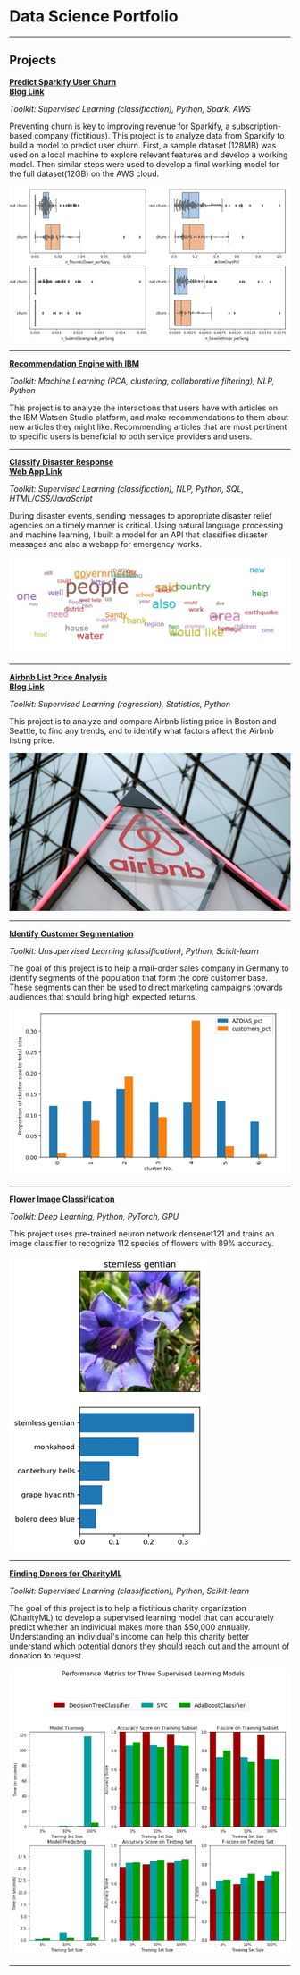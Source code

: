 # Data Science Portfolio

---

## Projects

**[Predict Sparkify User Churn](https://github.com/ustcdj/Sparkify_Churn_Analysis)**  
**[Blog Link](https://medium.com/@ustcdj/sparkify-udacity-data-science-capstone-project-b273b4ab1c8d)**

*Toolkit: Supervised Learning (classification), Python, Spark, AWS*

Preventing churn is key to improving revenue for Sparkify, a subscription-based company (fictitious). This project is to analyze data from Sparkify to build a model to predict user churn. First, a sample dataset (128MB) was used on a local machine to explore relevant features and develop a working model. Then similar steps were used to develop a final working model for the full dataset(12GB) on the AWS cloud.

<img src="images/07-title.jpg?raw=true"/>

---
**[Recommendation Engine with IBM](https://github.com/ustcdj/Recommendation_Engine_with_IBM)**  

*Toolkit: Machine Learning (PCA, clustering, collaborative filtering), NLP, Python*

This project is to analyze the interactions that users have with articles on the IBM Watson Studio platform, and make recommendations to them about new articles they might like. Recommending articles that are most pertinent to specific users is beneficial to both service providers and users.  

---
**[Classify Disaster Response](https://github.com/ustcdj/Disaster_Response)**  
**[Web App Link](https://dj-disaster-response-webapp.herokuapp.com/)**

*Toolkit: Supervised Learning (classification), NLP, Python, SQL, HTML/CSS/JavaScript*

During disaster events, sending messages to appropriate disaster relief agencies on a timely manner is critical. Using natural language processing and machine learning, I built a model for an API that classifies disaster messages and also a webapp for emergency works.

<img src="images/05-title.jpg?raw=true"/>

---
**[Airbnb List Price Analysis](https://github.com/ustcdj/Airbnb_Pricing)**  
**[Blog Link](https://medium.com/@ustcdj/wanna-make-more-money-on-airbnb-e7549453d5b0)**

*Toolkit: Supervised Learning (regression), Statistics, Python*

This project is to analyze and compare Airbnb listing price in Boston and Seattle, to find any trends, and to identify what factors affect the Airbnb listing price.

<img src="images/04-title.jpg?raw=true"/>

---
**[Identify Customer Segmentation](https://github.com/ustcdj/Identify_Customer_Segmentation)**

*Toolkit: Unsupervised Learning (classification), Python, Scikit-learn*

The goal of this project is to help a mail-order sales company in Germany to identify segments of the population that form the core customer base. These segments can then be used to direct marketing campaigns towards audiences that should bring high expected returns.

<img src="images/03-title.jpg?raw=true"/>

---
**[Flower Image Classification](https://github.com/ustcdj/Image_Classification)**

*Toolkit: Deep Learning, Python, PyTorch, GPU*

This project uses pre-trained neuron network densenet121 and trains an image classifier to recognize 112 species of flowers with 89% accuracy.

<img src="images/02-title.jpg?raw=true"/>

---
**[Finding Donors for CharityML](https://github.com/ustcdj/Finding_Donors)**

*Toolkit: Supervised Learning (classification), Python, Scikit-learn*

The goal of this project is to help a fictitious charity organization (CharityML) to develop a supervised learning model that can accurately predict whether an individual makes more than $50,000 annually. Understanding an individual's income can help this charity better understand which potential donors they should reach out and the amount of donation to request.

<img src="images/01-title.jpg?raw=true"/>


---
